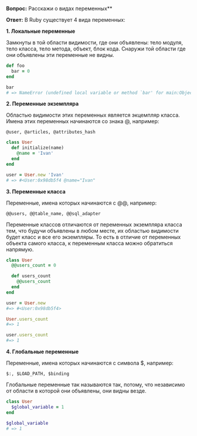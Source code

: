 **Вопрос:** Расскажи о видах переменных**

**Ответ:** В Ruby существует 4 вида переменных:

**1. Локальные переменные**

Замкнуты в той области видимости, где они объявлены: тело модуля, тело класса, тело метода, объект, блок кода. Снаружи той области где они объявлены эти переменные не видны.
```ruby
def foo
  bar = 0
end

bar
# => NameError (undefined local variable or method `bar' for main:Object)
```
**2. Переменные экземпляра**

Областью видимости этих переменных является экцемпляр класса. Имена этих переменных начинаются со знака @, например:

```@user, @articles, @attributes_hash```

```ruby
class User
  def initialize(name)
    @name = 'Ivan'
  end
end

user = User.new 'Ivan'
# => #<User:0x98db5f4 @name="Ivan"
```

**3. Переменные класса**

Переменные, имена которых начинаются с @@, например:

```@@users, @@table_name, @@sql_adapter```

Переменные классов отличаются от переменных экземпляра класса тем, что будучи объявлены в любом месте, их областью видимости будет класс и все его экземпляры. То есть в отличие от переменных объекта самого класса, к переменным класса можно обратиться напрямую.

```ruby
class User
  @@users_count = 0

  def users_count
    @@users_count
  end
end

user = User.new
#=> #<User:0x98db5f4>

User.users_count
#=> 1

user.users_count
#=> 1
```

**4. Глобальные переменные**

Переменные, имена которых начинаются с символа $, например:

```$:, $LOAD_PATH, $binding```

Глобальные переменные так называются так, потому, что независимо от области в которой они объявлены, они видны везде.

```ruby
class User
  $global_variable = 1
end

$global_variable
# => 1

```
